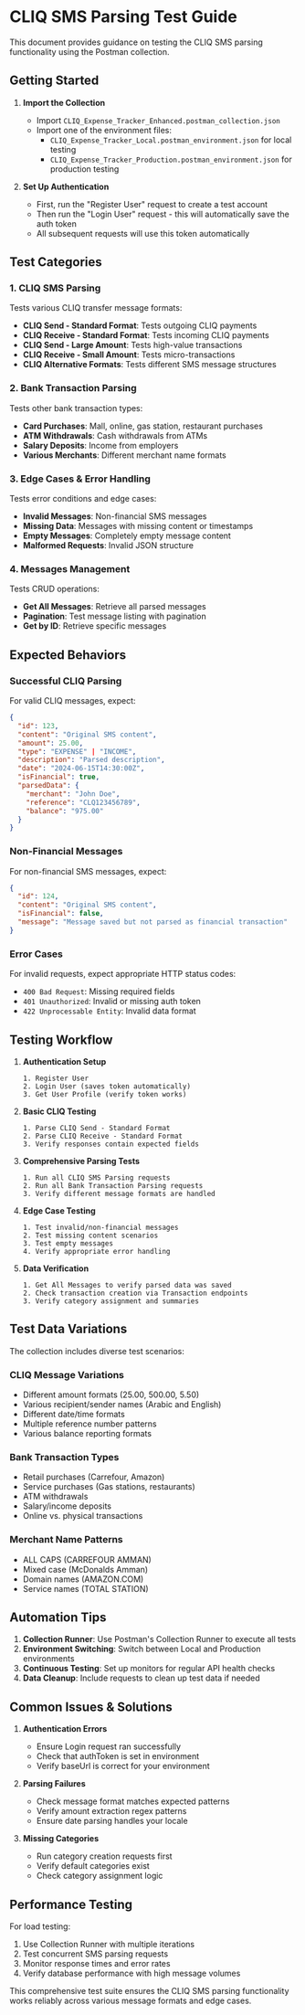 # CLIQ SMS Parsing Test Guide

This document provides guidance on testing the CLIQ SMS parsing functionality using the Postman collection.

## Getting Started

1. **Import the Collection**
   - Import `CLIQ_Expense_Tracker_Enhanced.postman_collection.json`
   - Import one of the environment files:
     - `CLIQ_Expense_Tracker_Local.postman_environment.json` for local testing
     - `CLIQ_Expense_Tracker_Production.postman_environment.json` for production testing

2. **Set Up Authentication**
   - First, run the "Register User" request to create a test account
   - Then run the "Login User" request - this will automatically save the auth token
   - All subsequent requests will use this token automatically

## Test Categories

### 1. CLIQ SMS Parsing
Tests various CLIQ transfer message formats:
- **CLIQ Send - Standard Format**: Tests outgoing CLIQ payments
- **CLIQ Receive - Standard Format**: Tests incoming CLIQ payments  
- **CLIQ Send - Large Amount**: Tests high-value transactions
- **CLIQ Receive - Small Amount**: Tests micro-transactions
- **CLIQ Alternative Formats**: Tests different SMS message structures

### 2. Bank Transaction Parsing  
Tests other bank transaction types:
- **Card Purchases**: Mall, online, gas station, restaurant purchases
- **ATM Withdrawals**: Cash withdrawals from ATMs
- **Salary Deposits**: Income from employers
- **Various Merchants**: Different merchant name formats

### 3. Edge Cases & Error Handling
Tests error conditions and edge cases:
- **Invalid Messages**: Non-financial SMS messages
- **Missing Data**: Messages with missing content or timestamps
- **Empty Messages**: Completely empty message content
- **Malformed Requests**: Invalid JSON structure

### 4. Messages Management
Tests CRUD operations:
- **Get All Messages**: Retrieve all parsed messages
- **Pagination**: Test message listing with pagination
- **Get by ID**: Retrieve specific messages

## Expected Behaviors

### Successful CLIQ Parsing
For valid CLIQ messages, expect:
```json
{
  "id": 123,
  "content": "Original SMS content",
  "amount": 25.00,
  "type": "EXPENSE" | "INCOME",
  "description": "Parsed description",
  "date": "2024-06-15T14:30:00Z",
  "isFinancial": true,
  "parsedData": {
    "merchant": "John Doe",
    "reference": "CLQ123456789",
    "balance": "975.00"
  }
}
```

### Non-Financial Messages
For non-financial SMS messages, expect:
```json
{
  "id": 124,
  "content": "Original SMS content",
  "isFinancial": false,
  "message": "Message saved but not parsed as financial transaction"
}
```

### Error Cases
For invalid requests, expect appropriate HTTP status codes:
- `400 Bad Request`: Missing required fields
- `401 Unauthorized`: Invalid or missing auth token
- `422 Unprocessable Entity`: Invalid data format

## Testing Workflow

1. **Authentication Setup**
   ```
   1. Register User
   2. Login User (saves token automatically)
   3. Get User Profile (verify token works)
   ```

2. **Basic CLIQ Testing**
   ```
   1. Parse CLIQ Send - Standard Format
   2. Parse CLIQ Receive - Standard Format
   3. Verify responses contain expected fields
   ```

3. **Comprehensive Parsing Tests**
   ```
   1. Run all CLIQ SMS Parsing requests
   2. Run all Bank Transaction Parsing requests
   3. Verify different message formats are handled
   ```

4. **Edge Case Testing**
   ```
   1. Test invalid/non-financial messages
   2. Test missing content scenarios
   3. Test empty messages
   4. Verify appropriate error handling
   ```

5. **Data Verification**
   ```
   1. Get All Messages to verify parsed data was saved
   2. Check transaction creation via Transaction endpoints
   3. Verify category assignment and summaries
   ```

## Test Data Variations

The collection includes diverse test scenarios:

### CLIQ Message Variations
- Different amount formats (25.00, 500.00, 5.50)
- Various recipient/sender names (Arabic and English)
- Different date/time formats
- Multiple reference number patterns
- Various balance reporting formats

### Bank Transaction Types
- Retail purchases (Carrefour, Amazon)
- Service purchases (Gas stations, restaurants)
- ATM withdrawals
- Salary/income deposits
- Online vs. physical transactions

### Merchant Name Patterns
- ALL CAPS (CARREFOUR AMMAN)
- Mixed case (McDonalds Amman)
- Domain names (AMAZON.COM)
- Service names (TOTAL STATION)

## Automation Tips

1. **Collection Runner**: Use Postman's Collection Runner to execute all tests
2. **Environment Switching**: Switch between Local and Production environments
3. **Continuous Testing**: Set up monitors for regular API health checks
4. **Data Cleanup**: Include requests to clean up test data if needed

## Common Issues & Solutions

1. **Authentication Errors**
   - Ensure Login request ran successfully
   - Check that authToken is set in environment
   - Verify baseUrl is correct for your environment

2. **Parsing Failures**
   - Check message format matches expected patterns
   - Verify amount extraction regex patterns
   - Ensure date parsing handles your locale

3. **Missing Categories**
   - Run category creation requests first
   - Verify default categories exist
   - Check category assignment logic

## Performance Testing

For load testing:
1. Use Collection Runner with multiple iterations
2. Test concurrent SMS parsing requests
3. Monitor response times and error rates
4. Verify database performance with high message volumes

This comprehensive test suite ensures the CLIQ SMS parsing functionality works reliably across various message formats and edge cases.
